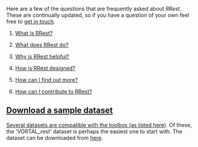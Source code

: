 Here are a few of the questions that are frequently asked about _RRest_. These are continually updated, so if you have a question of your own feel free to [get in touch](http://peterhcharlton.github.io/RRest/contributions.html).

1. <a href="#what_is">What Is RRest?</a>

2. <a href="#what_does">What does RRest do?</a>

3. <a href="#why">Why is RRest helpful?

4. <a href="#how_design">How is RRest designed?

5. <a href="#how_more">How can I find out more?

6. <a href="#how_contribute">How can I contribute to RRest?

## Download a sample dataset
Several datasets are compatible with the toolbox (as listed [here](http://peterhcharlton.github.io/RRest/datasets.html)). Of these, the 'VORTAL_rest' dataset is perhaps the easiest one to start with. The dataset can be downloaded from [here](http://peterhcharlton.github.io/RRest/vortal_dataset.html).
